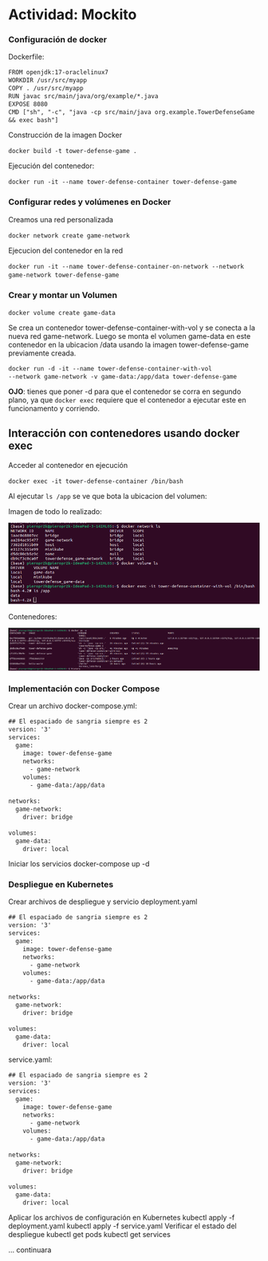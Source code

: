 # Actividad: Mockito


### Configuración de docker

Dockerfile:

```
FROM openjdk:17-oraclelinux7
WORKDIR /usr/src/myapp
COPY . /usr/src/myapp
RUN javac src/main/java/org/example/*.java
EXPOSE 8080
CMD ["sh", "-c", "java -cp src/main/java org.example.TowerDefenseGame && exec bash"]
```

Construcción de la imagen Docker

`docker build -t tower-defense-game .`

Ejecución del contenedor:

`docker run -it --name tower-defense-container tower-defense-game`


### Configurar redes y volúmenes en Docker
Creamos una red personalizada

`docker network create game-network`

Ejecucion del contenedor en la red

`docker run -it --name tower-defense-container-on-network --network game-network tower-defense-game`


### Crear y montar un Volumen

`docker volume create game-data`

Se crea un contenedor tower-defense-container-with-vol y se conecta a la nueva red game-network.
Luego se monta el volumen game-data en este contenedor en la ubicacion /data usando la imagen tower-defense-game previamente creada.

```
docker run -d -it --name tower-defense-container-with-vol 
--network game-network -v game-data:/app/data tower-defense-game
```

**OJO**: tienes que poner -d para que el contenedor se corra en segundo plano, ya que `docker exec` requiere que el contenedor a ejecutar este en funcionamento y corriendo.

## Interacción con contenedores usando docker exec
Acceder al contenedor en ejecución

`docker exec -it tower-defense-container /bin/bash`

Al ejecutar `ls /app` se ve que bota la ubicacion del volumen:

Imagen de todo lo realizado:

![](img/part1.png)


Contenedores:

![](img/containers.png)

### Implementación con Docker Compose
Crear un archivo docker-compose.yml:

```
## El espaciado de sangria siempre es 2
version: '3'
services:
  game:
    image: tower-defense-game
    networks:
      - game-network
    volumes:
      - game-data:/app/data

networks:
  game-network:
    driver: bridge

volumes:
  game-data:
    driver: local
```

Iniciar los servicios
docker-compose up -d

### Despliegue en Kubernetes
Crear archivos de despliegue y servicio deployment.yaml

```
## El espaciado de sangria siempre es 2
version: '3'
services:
  game:
    image: tower-defense-game
    networks:
      - game-network
    volumes:
      - game-data:/app/data

networks:
  game-network:
    driver: bridge

volumes:
  game-data:
    driver: local
```

service.yaml:

```
## El espaciado de sangria siempre es 2
version: '3'
services:
  game:
    image: tower-defense-game
    networks:
      - game-network
    volumes:
      - game-data:/app/data

networks:
  game-network:
    driver: bridge

volumes:
  game-data:
    driver: local
```

Aplicar los archivos de configuración en Kubernetes
kubectl apply -f deployment.yaml
kubectl apply -f service.yaml
Verificar el estado del despliegue
kubectl get pods
kubectl get services


... continuara
